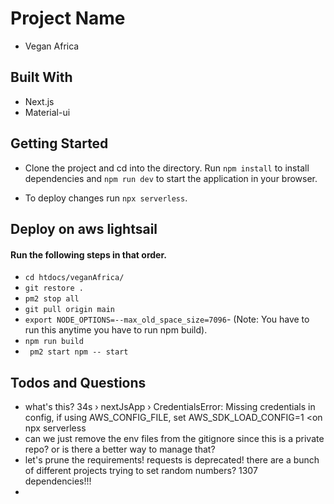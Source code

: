 # Project Name

- Vegan Africa

## Built With

- Next.js
- Material-ui


## Getting Started

- Clone the project and cd into the directory. Run ```npm install``` to install dependencies and ```npm run dev``` to start the application in your browser.

- To deploy changes run ```npx serverless```.

## Deploy on aws lightsail
#### Run the following steps in that order.
- ```cd htdocs/veganAfrica/ ```
- ```git restore . ``` 
- ```pm2 stop all```
- ```git pull origin main ```
- ```export NODE_OPTIONS=--max_old_space_size=7096```- (Note: You have to run this anytime you have to run npm build).
- ``` npm run build ``` 
- ```  pm2 start npm -- start ```


## Todos and Questions
  - what's this? 34s › nextJsApp › CredentialsError: Missing credentials in config, if using AWS_CONFIG_FILE, set AWS_SDK_LOAD_CONFIG=1 <on npx serverless
  - can we just remove the env files from the gitignore since this is a private repo? or is there a better way to manage that?
  - let's prune the requirements! requests is deprecated! there are a bunch of different projects trying to set random numbers? 1307 dependencies!!!
  -
